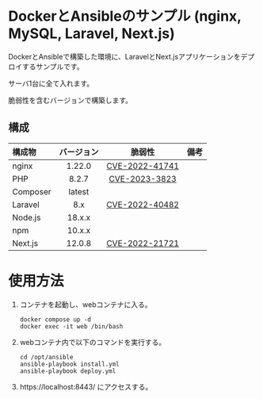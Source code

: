 # DockerとAnsibleのサンプル (nginx, MySQL, Laravel, Next.js)

DockerとAnsibleで構築した環境に、LaravelとNext.jsアプリケーションをデプロイするサンプルです。

サーバ1台に全て入れます。

脆弱性を含むバージョンで構築します。

## 構成

| 構成物      | バージョン  |                                脆弱性                                | 備考 |
|:---------|:------:|:-----------------------------------------------------------------:|:---| 
| nginx    | 1.22.0 | [CVE-2022-41741](https://www.cve.org/CVERecord?id=CVE-2022-41741) |    |
| PHP      | 8.2.7  |  [CVE-2023-3823](https://www.cve.org/CVERecord?id=CVE-2023-3823)  |    |
| Composer | latest |                                                                   |    |
| Laravel  |  8.x   | [CVE-2022-40482](https://www.cve.org/CVERecord?id=CVE-2022-40482) |    |
| Node.js  | 18.x.x |                                                                   |    |
| npm      | 10.x.x |                                                                   |    |
| Next.js  | 12.0.8 | [CVE-2022-21721](https://www.cve.org/CVERecord?id=CVE-2022-21721) |    |

# 使用方法

1. コンテナを起動し、webコンテナに入る。

    ```shell
    docker compose up -d
    docker exec -it web /bin/bash
    ```

2. webコンテナ内で以下のコマンドを実行する。

    ```shell
    cd /opt/ansible
    ansible-playbook install.yml
    ansible-playbook deploy.yml
    ```

3. https://localhost:8443/ にアクセスする。
